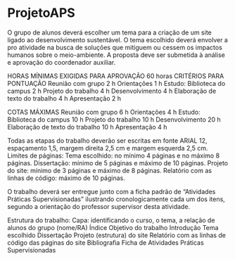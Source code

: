 # ProjetoAPS
O grupo de alunos deverá escolher um tema para a criação de um site ligado ao desenvolvimento sustentável. O tema escolhido deverá
envolver a pro atividade na busca de soluções que mitiguem ou cessem os impactos humanos sobre o meio-ambiente. A proposta deve ser 
submetida à análise e aprovação do coordenador auxiliar.

HORAS MÍNIMAS EXIGIDAS PARA APROVAÇÃO 
60 horas
CRITÉRIOS PARA PONTUAÇÃO
Reunião com grupo	2 h
Orientações	1 h
Estudo: Biblioteca do campus	2 h
Projeto do trabalho	4 h
Desenvolvimento	4 h
Elaboração de texto do trabalho	4 h
Apresentação	2 h

COTAS MÁXIMAS
Reunião com grupo	6 h
Orientações	4 h
Estudo: Biblioteca do campus	10 h
Projeto do trabalho	10 h
Desenvolvimento	20 h
Elaboração de texto do trabalho	10 h
Apresentação	4 h

Todas as etapas do trabalho deverão ser escritas em fonte ARIAL 12, espaçamento 1,5, margem direita 2,5 cm e margem esquerda 2,5 cm.
Limites de páginas:
Tema escolhido: no mínimo 4 páginas e no máximo 8 páginas.
Dissertação: mínimo de 5 páginas e máximo de 10 páginas.
Projeto do site: mínimo de 3 páginas e máximo de 8 páginas.
Relatório com as linhas de código: máximo de 10 páginas.

O trabalho deverá ser entregue junto com a ficha padrão de “Atividades Práticas Supervisionadas” ilustrando cronologicamente cada um dos itens, segundo a orientação do professor supervisor desta atividade.

Estrutura do trabalho:
Capa: identificando o curso, o tema, a relação de alunos do grupo (nome/RA)
Índice
Objetivo do trabalho
Introdução
Tema escolhido
Dissertação
Projeto (estrutura) do site
Relatório com as linhas de código das páginas do site
Bibliografia
Ficha de Atividades Práticas Supervisionadas
